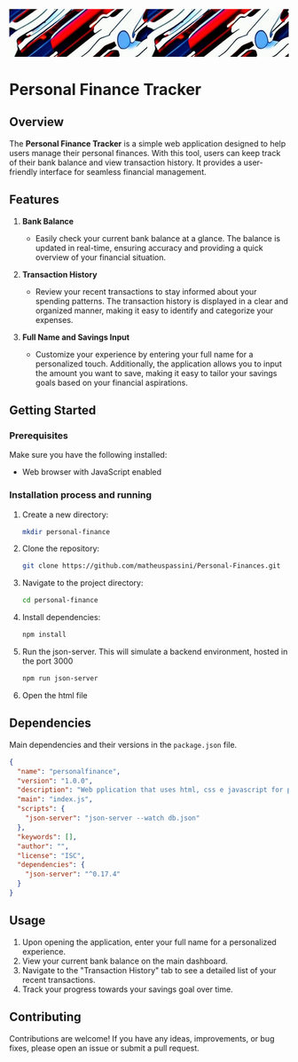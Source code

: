 <img src="https://github.com/matheuspassini/Personal-Finances/blob/main/images/background.jpeg">

# Personal Finance Tracker

## Overview

The **Personal Finance Tracker** is a simple web application designed to help users manage their personal finances. With this tool, users can keep track of their bank balance and view transaction history. It provides a user-friendly interface for seamless financial management.

## Features

1. **Bank Balance**
   - Easily check your current bank balance at a glance. The balance is updated in real-time, ensuring accuracy and providing a quick overview of your financial situation.

2. **Transaction History**
   - Review your recent transactions to stay informed about your spending patterns. The transaction history is displayed in a clear and organized manner, making it easy to identify and categorize your expenses.

3. **Full Name and Savings Input**
   - Customize your experience by entering your full name for a personalized touch. Additionally, the application allows you to input the amount you want to save, making it easy to tailor your savings goals based on your financial aspirations.

## Getting Started

### Prerequisites

Make sure you have the following installed:

- Web browser with JavaScript enabled

### Installation process and running

 1. Create a new directory:

    ```bash
    mkdir personal-finance
    ```

 2. Clone the repository:

    ```bash
    git clone https://github.com/matheuspassini/Personal-Finances.git
    ```

  3. Navigate to the project directory:

      ```bash
      cd personal-finance
      ```

  4. Install dependencies:

      ```bash
      npm install
      ```
  5. Run the json-server. This will simulate a backend environment, hosted in the port 3000

      ```bash
      npm run json-server
      ```
      
  6. Open the html file

## Dependencies

Main dependencies and their versions in the `package.json` file.

```json
{
  "name": "personalfinance",
  "version": "1.0.0",
  "description": "Web pplication that uses html, css e javascript for personal finance control",
  "main": "index.js",
  "scripts": {
    "json-server": "json-server --watch db.json"
  },
  "keywords": [],
  "author": "",
  "license": "ISC",
  "dependencies": {
    "json-server": "^0.17.4"
  }
}
```

## Usage

1. Upon opening the application, enter your full name for a personalized experience.
2. View your current bank balance on the main dashboard.
3. Navigate to the "Transaction History" tab to see a detailed list of your recent transactions.
4. Track your progress towards your savings goal over time.

## Contributing

Contributions are welcome! If you have any ideas, improvements, or bug fixes, please open an issue or submit a pull request.
